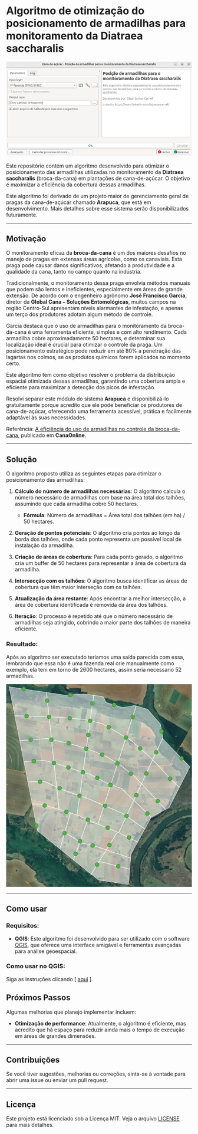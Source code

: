 # Algoritmo de otimização do posicionamento de armadilhas para monitoramento da Diatraea saccharalis

<p align="center">
  <img src="images/interface.png" alt="interface do algoritmo"/>
</p>

Este repositório contém um algoritmo desenvolvido para otimizar o posicionamento das armadilhas utilizadas no monitoramento da **Diatraea saccharalis** (broca-da-cana) em plantações de cana-de-açúcar. O objetivo é maximizar a eficiência da cobertura dessas armadilhas.

Este algoritmo foi derivado de um projeto maior de gerenciamento geral de pragas da cana-de-açúcar chamado **Arapuca**, que está em desenvolvimento. Mais detalhes sobre esse sistema serão disponibilizados futuramente.

---

## Motivação

O monitoramento eficaz da **broca-da-cana** é um dos maiores desafios no manejo de pragas em extensas áreas agrícolas, como os canaviais. Esta praga pode causar danos significativos, afetando a produtividade e a qualidade da cana, tanto no campo quanto na indústria.

Tradicionalmente, o monitoramento dessa praga envolvia métodos manuais que podem são lentos e ineficientes, especialmente em áreas de grande extensão. De acordo com o engenheiro agrônomo **José Francisco Garcia**, diretor da **Global Cana – Soluções Entomológicas**, muitos campos na região Centro-Sul apresentam níveis alarmantes de infestação, e apenas um terço dos produtores adotam algum método de controle.

Garcia destaca que o uso de armadilhas para o monitoramento da broca-da-cana é uma ferramenta eficiente, simples e com alto rendimento. Cada armadilha cobre aproximadamente 50 hectares, e determinar sua localização ideal é crucial para otimizar o controle da praga. Um posicionamento estratégico pode reduzir em até 80% a penetração das lagartas nos colmos, se os produtos químicos forem aplicados no momento certo.

Este algoritmo tem como objetivo resolver o problema da distribuição espacial otimizada dessas armadilhas, garantindo uma cobertura ampla e eficiente para maximizar a detecção dos picos de infestação.

Resolvi separar este módulo do sistema **Arapuca** e disponibilizá-lo gratuitamente porque acredito que ele pode beneficiar os produtores de cana-de-açúcar, oferecendo uma ferramenta acessível, prática e facilmente adaptável às suas necessidades.

Referência: [A eficiência do uso de armadilhas no controle da broca-da-cana](https://www.canaonline.com.br/conteudo/a-eficiencia-do-uso-de-armadilhas-no-controle-da-broca-da-cana.html), publicado em **CanaOnline**.

---

## Solução

O algoritmo proposto utiliza as seguintes etapas para otimizar o posicionamento das armadilhas:

1. **Cálculo do número de armadilhas necessárias**: O algoritmo calcula o número necessário de armadilhas com base na área total dos talhões, assumindo que cada armadilha cobre 50 hectares.  
   - **Fórmula**: Número de armadilhas = Área total dos talhões (em ha) / 50 hectares.

2. **Geração de pontos potenciais**: O algoritmo cria pontos ao longo da borda dos talhões, onde cada ponto representa um possível local de instalação da armadilha.

3. **Criação de áreas de cobertura**: Para cada ponto gerado, o algoritmo cria um buffer de 50 hectares para representar a área de cobertura da armadilha.

4. **Intersecção com os talhões**: O algoritmo busca identificar as áreas de cobertura que têm maior interseção com os talhões.

5. **Atualização da área restante**: Após encontrar a melhor intersecção, a área de cobertura identificada é removida da área dos talhões.

6. **Iteração**: O processo é repetido até que o número necessário de armadilhas seja atingido, cobrindo a maior parte dos talhões de maneira eficiente.

### Resultado:

Após ao algoritmo ser executado teriamos uma saída parecida com essa, lembrando que essa não é uma fazenda real crie 
manualmente como exemplo, ela tem em torno de 2600 hectares, assim seria necessario 52 armadilhas.

<p align="center">
  <img src="images/points.png" alt="pontos de armadilhas" width="600"/>
</p>

---

## Como usar
### Requisitos:

- **QGIS**: Este algoritmo foi desenvolvido para ser utilizado com o software [QGIS](https://qgis.org), que oferece uma interface amigável e ferramentas avançadas para análise geoespacial.

### Como usar no QGIS:

Siga as instruções clicando [ [aqui](docs/setup.md) ].


## Próximos Passos

Algumas melhorias que planejo implementar incluem:

- **Otimização de performance**: Atualmente, o algoritmo é eficiente, mas acredito que há espaço para reduzir ainda mais o tempo de execução em áreas de grandes dimensões.

---

## Contribuições

Se você tiver sugestões, melhorias ou correções, sinta-se à vontade para abrir uma issue ou enviar um pull request.

---

## Licença

Este projeto está licenciado sob a Licença MIT. Veja o arquivo [LICENSE](LICENSE) para mais detalhes.
